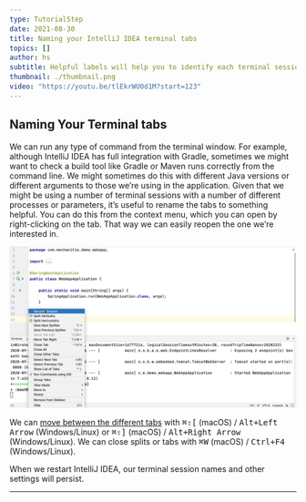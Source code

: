 ```yaml
---
type: TutorialStep
date: 2021-08-30
title: Naming your IntelliJ IDEA terminal tabs
topics: []
author: hs
subtitle: Helpful labels will help you to identify each terminal session at a glance
thumbnail: ./thumbnail.png
video: "https://youtu.be/tlEkrWU0d1M?start=123"
---
```


## Naming Your Terminal tabs

We can run any type of command from the terminal window. For example, although IntelliJ IDEA has full integration with Gradle, sometimes we might want to check a build tool like Gradle or Maven runs correctly from the command line. We might sometimes do this with different Java versions or different arguments to those we’re using in the application. Given that we might be using a number of terminal sessions with a number of different processes or parameters, it’s useful to rename the tabs to something helpful. You can do this from the context menu, which you can open by right-clicking on the tab. That way we can easily reopen the one we’re interested in.

![Rename Terminal Tab](rename-tab.png)

We can [move between the different tabs](https://www.jetbrains.com/help/idea/terminal-emulator.html#new_session) with <kbd>⌘⇧\[</kbd> (macOS) / <kbd>Alt+Left Arrow</kbd> (Windows/Linux) or <kbd>⌘⇧\]</kbd> (macOS) / <kbd>Alt+Right Arrow</kbd> (Windows/Linux). We can close splits or tabs with <kbd>⌘W</kbd> (macOS) / <kbd>Ctrl+F4</kbd> (Windows/Linux).

When we restart IntelliJ IDEA, our terminal session names and other settings will persist.

---
